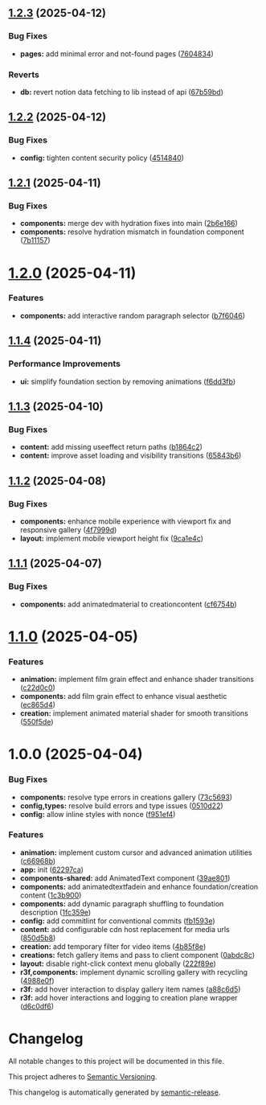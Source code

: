 ## [1.2.3](https://github.com/iinfin/web/compare/v1.2.2...v1.2.3) (2025-04-12)

### Bug Fixes

- **pages:** add minimal error and not-found pages ([7604834](https://github.com/iinfin/web/commit/76048340b3a5c0f326fc4e7d2bb74657b7fc69a9))

### Reverts

- **db:** revert notion data fetching to lib instead of api ([67b59bd](https://github.com/iinfin/web/commit/67b59bd82b26879fa5347191263aa2e57d3b826e))

## [1.2.2](https://github.com/iinfin/web/compare/v1.2.1...v1.2.2) (2025-04-12)

### Bug Fixes

- **config:** tighten content security policy ([4514840](https://github.com/iinfin/web/commit/4514840c158d4908a6cf0e0dd18164253822c3cb))

## [1.2.1](https://github.com/iinfin/web/compare/v1.2.0...v1.2.1) (2025-04-11)

### Bug Fixes

- **components:** merge dev with hydration fixes into main ([2b6e166](https://github.com/iinfin/web/commit/2b6e16616cd9d024e4e5303304da8a5a2e29e596))
- **components:** resolve hydration mismatch in foundation component ([7b11157](https://github.com/iinfin/web/commit/7b11157a929667d7a89b506ca7761817923ddec2))

# [1.2.0](https://github.com/iinfin/web/compare/v1.1.4...v1.2.0) (2025-04-11)

### Features

- **components:** add interactive random paragraph selector ([b7f6046](https://github.com/iinfin/web/commit/b7f6046b62f618742b6e1d946ea616cc4233fd59))

## [1.1.4](https://github.com/iinfin/web/compare/v1.1.3...v1.1.4) (2025-04-11)

### Performance Improvements

- **ui:** simplify foundation section by removing animations ([f6dd3fb](https://github.com/iinfin/web/commit/f6dd3fb1e049771f8f2dedf96415ce019240de14))

## [1.1.3](https://github.com/iinfin/web/compare/v1.1.2...v1.1.3) (2025-04-10)

### Bug Fixes

- **content:** add missing useeffect return paths ([b1864c2](https://github.com/iinfin/web/commit/b1864c27f56e567fc35ef973a7c42cfe75425793))
- **content:** improve asset loading and visibility transitions ([65843b6](https://github.com/iinfin/web/commit/65843b64d29a6154d71721329c8a5236346315b9))

## [1.1.2](https://github.com/iinfin/web/compare/v1.1.1...v1.1.2) (2025-04-08)

### Bug Fixes

- **components:** enhance mobile experience with viewport fix and responsive gallery ([4f7999d](https://github.com/iinfin/web/commit/4f7999dfc0abe1de76303282e78eed90f305793e))
- **layout:** implement mobile viewport height fix ([9ca1e4c](https://github.com/iinfin/web/commit/9ca1e4c66d5391fcf5f0f372861ae03adb0928e1))

## [1.1.1](https://github.com/iinfin/web/compare/v1.1.0...v1.1.1) (2025-04-07)

### Bug Fixes

- **components:** add animatedmaterial to creationcontent ([cf6754b](https://github.com/iinfin/web/commit/cf6754bdfd2ce9a544012ee881b547d568630614))

# [1.1.0](https://github.com/iinfin/web/compare/v1.0.0...v1.1.0) (2025-04-05)

### Features

- **animation:** implement film grain effect and enhance shader transitions ([c22d0c0](https://github.com/iinfin/web/commit/c22d0c0eb3579485eee385c621361aa96e9af38f))
- **components:** add film grain effect to enhance visual aesthetic ([ec865d4](https://github.com/iinfin/web/commit/ec865d4d46412f535642cceec9129f0cde9c866b))
- **creation:** implement animated material shader for smooth transitions ([550f5de](https://github.com/iinfin/web/commit/550f5debb30a9a2c897ecb7201b45ac912bafa43))

# 1.0.0 (2025-04-04)

### Bug Fixes

- **components:** resolve type errors in creations gallery ([73c5693](https://github.com/iinfin/web/commit/73c5693cf4726d7c2819b1d5ce994e1e218e6d3d))
- **config,types:** resolve build errors and type issues ([0510d22](https://github.com/iinfin/web/commit/0510d226fe0f68bb4920c02701360f938062cc76))
- **config:** allow inline styles with nonce ([f951ef4](https://github.com/iinfin/web/commit/f951ef436052048dc7117d911ce9d306c8366bfd))

### Features

- **animation:** implement custom cursor and advanced animation utilities ([c66968b](https://github.com/iinfin/web/commit/c66968b7e5829457509521bec711400c7bbecfd0))
- **app:** init ([62297ca](https://github.com/iinfin/web/commit/62297ca61cdf7d5e3935a05a5860384efcc03257))
- **components-shared:** add AnimatedText component ([39ae801](https://github.com/iinfin/web/commit/39ae801961987a85c7bf5a519b1be834611a34a2))
- **components:** add animatedtextfadein and enhance foundation/creation content ([1c3b900](https://github.com/iinfin/web/commit/1c3b9009e4ce53d8830eddfee3d8ba60a027f5ef))
- **components:** add dynamic paragraph shuffling to foundation description ([1fc359e](https://github.com/iinfin/web/commit/1fc359e300e4b9f54fd8bb47172e1806401896a6))
- **config:** add commitlint for conventional commits ([fb1593e](https://github.com/iinfin/web/commit/fb1593e90ddfe7ac275f397c8cfd407fc8812828))
- **content:** add configurable cdn host replacement for media urls ([850d5b8](https://github.com/iinfin/web/commit/850d5b8d0514f170eb07dc12c311b7167fb022c7))
- **creation:** add temporary filter for video items ([4b85f8e](https://github.com/iinfin/web/commit/4b85f8e5824df7277095ce58b4fb27fb457e2b10))
- **creations:** fetch gallery items and pass to client component ([0abdc8c](https://github.com/iinfin/web/commit/0abdc8c46ef5c253ebce59bba35be156b4081a71))
- **layout:** disable right-click context menu globally ([222f89e](https://github.com/iinfin/web/commit/222f89e8059c4fdfcf1e8828b47586cabf524f9f))
- **r3f,components:** implement dynamic scrolling gallery with recycling ([4988e0f](https://github.com/iinfin/web/commit/4988e0fbbf550ebc76cb392b6da31f4dff01b226))
- **r3f:** add hover interaction to display gallery item names ([a88c6d5](https://github.com/iinfin/web/commit/a88c6d5f5bc00670df58cbef00b3477db1b71cb0))
- **r3f:** add hover interactions and logging to creation plane wrapper ([d6c0df6](https://github.com/iinfin/web/commit/d6c0df6b9e829d3e8a7c49adc9e8e62c5b349eab))

# Changelog

All notable changes to this project will be documented in this file.

This project adheres to [Semantic Versioning](https://semver.org/spec/v2.0.0.html).

This changelog is automatically generated by [semantic-release](https://semantic-release.gitbook.io).
